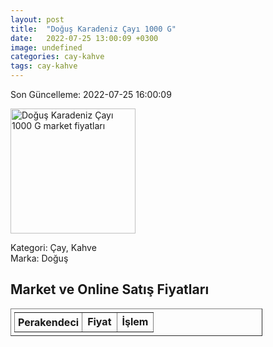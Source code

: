 ```yaml
---
layout: post
title:  "Doğuş Karadeniz Çayı 1000 G"
date:   2022-07-25 13:00:09 +0300
image: undefined
categories: cay-kahve
tags: cay-kahve
---
```


Son Güncelleme: 2022-07-25 16:00:09

<img src="undefined" width="200" alt="Doğuş Karadeniz Çayı 1000 G market fiyatları" />

Kategori: Çay, Kahve
<br />
Marka: Doğuş

<h2>Market ve Online Satış Fiyatları</h2>

<table border="1" style="padding: 5px;width:80%;">
  <tr>
    <td style="padding: 5px;"><strong>Perakendeci</strong></td>
    <td><strong>Fiyat</strong></td>
    <td><strong>İşlem</strong></td>
  </tr>
  
</table>

